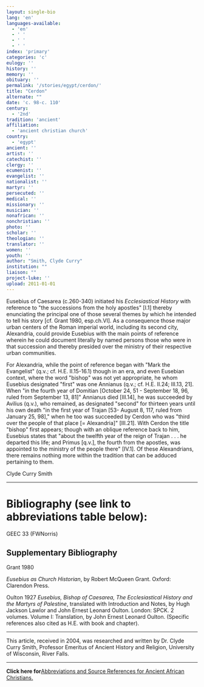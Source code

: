 ```yaml
---
layout: single-bio
lang: 'en'
languages-available:
  - 'en'
  - ' '
  - ' '
  - ' '
index: 'primary'
categories: 'c'
eulogy: ''
history: ''
memory: ''
obituary: ''
permalink: '/stories/egypt/cerdon/'
title: "Cerdon"
alternate: ""
date: 'c. 98-c. 110'
century:
  - '2nd'
tradition: 'ancient'
affiliation:
  - 'ancient christian church'
country:
  - 'egypt'
ancient: ''
artist: ''
catechist: ''
clergy: ''
ecumenist: ''
evangelist: ''
nationalist: ''
martyr: ''
persecuted: ''
medical: ''
missionary: ''
musician: ''
nonafrican: ''
nonchristian: ''
photo: ''
scholar: ''
theologian: ''
translator: ''
women: ''
youth: ''
author: "Smith, Clyde Curry"
institution: ""
liaison: ""
project-luke: ''
upload: 2011-01-01
---
```




Eusebius of Caesarea (c.260-340) initiated his *Ecclesiastical History* with reference to "the successions from the holy apostles" [I.1] thereby enunciating the principal one of those several themes by which he intended to tell his story [cf. Grant 1980, esp.ch.VI].  As a consequence those major urban centers of the Roman imperial world, including its second city, Alexandria, could provide Eusebius with the main points of reference wherein he could document literally by named persons those who were in that succession and thereby presided over the ministry of their respective urban communities.

For Alexandria, while the point of reference began with "Mark the Evangelist" (q.v.; cf. H.E. II.15-16.1) though in an era, and even Eusebian context, where the word "bishop" was not yet appropriate, he whom Eusebius designated "first" was one Annianus (q.v.; cf. H.E. II.24; III.13, 21].  When "in the fourth year of Domitian [October 24, 51 - September 18, 96, ruled from September 13, 81]" Annianus died [III.14], he was succeeded by Avilius (q.v.), who remained, as designated "second" for thirteen years until his own death "in the first year of Trajan [53- August 8, 117, ruled from January 25, 98]," when he too was succeeded by Cerdon who was "third over the people of that place [= Alexandria]" [III.21].  With Cerdon the title "bishop" first appears; though with an oblique reference back to him, Eusebius states that "about the twelfth year of the reign of Trajan . . . he departed this life; and Primus [q.v.], the fourth from the apostles, was appointed to the ministry of the people there" [IV.1].  Of these Alexandrians, there remains nothing more within the tradition that can be adduced pertaining to them.

Clyde Curry Smith

---

# Bibliography (see link to abbreviations table below):

GEEC 33 (FWNorris)

## Supplementary Bibliography

Grant 1980

*Eusebius as Church Historian*, by Robert McQueen Grant. Oxford:  Clarendon Press.

Oulton 1927
*Eusebius, Bishop of Caesarea, The Ecclesiastical History and the Martyrs of Palestine*, translated with Introduction and Notes, by Hugh Jackson Lawlor and John Ernest Leonard Oulton.  London:  SPCK.  2 volumes.  Volume I:  Translation, by John Ernest Leonard Oulton.  (Specific references also cited as H.E. with book and chapter).

---

This article, received in 2004, was researched and written by Dr. Clyde Curry Smith, Professor Emeritus of Ancient History and Religion, University of Wisconsin, River Falls.

---

**Click here for**[Abbreviations and Source References for Ancient African Christians.]({{site.url}}/resources/ancient-references/)